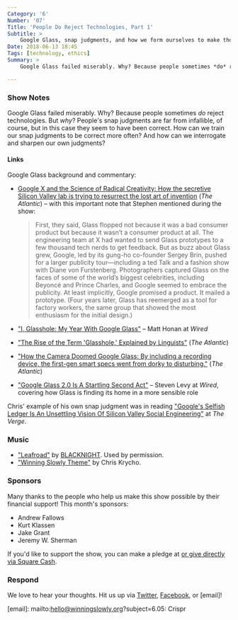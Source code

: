 ```yaml
---
Category: '6'
Number: '07'
Title: 'People Do Reject Technologies, Part 1'
Subtitle: >
    Google Glass, snap judgments, and how we form ourselves to make those snap judgments well.
Date: 2018-06-13 18:45
Tags: [technology, ethics]
Summary: >
    Google Glass failed miserably. Why? Because people sometimes *do* reject technologies. But why? Mostly, snap judgments that were right on target.

---
```


### Show Notes

Google Glass failed miserably. Why? Because people sometimes *do* reject technologies. But *why*? People's snap judgments are far from infallible, of course, but in this case they seem to have been correct. How can we train our snap judgments to be correct more often? And how can we interrogate and sharpen our own judgments?

#### Links

Google Glass background and commentary:

- [Google X and the Science of Radical Creativity: How the secretive Silicon Valley lab is trying to resurrect the lost art of invention](https://www.theatlantic.com/magazine/archive/2017/11/x-google-moonshot-factory/540648/) (_The Atlantic_) – with this important note that Stephen mentioned during the show:

    > First, they said, Glass flopped not because it was a bad consumer product but because it wasn’t a consumer product at all. The engineering team at X had wanted to send Glass prototypes to a few thousand tech nerds to get feedback. But as buzz about Glass grew, Google, led by its gung-ho co-founder Sergey Brin, pushed for a larger publicity tour—including a ted Talk and a fashion show with Diane von Furstenberg. Photographers captured Glass on the faces of some of the world’s biggest celebrities, including Beyoncé and Prince Charles, and Google seemed to embrace the publicity. At least implicitly, Google promised a product. It mailed a prototype. (Four years later, Glass has reemerged as a tool for factory workers, the same group that showed the most enthusiasm for the initial design.)

- ["I, Glasshole: My Year With Google Glass"](https://www.wired.com/2013/12/glasshole/) – Matt Honan at _Wired_

- ["The Rise of the Term 'Glasshole,' Explained by Linguists"](https://www.theatlantic.com/technology/archive/2013/04/rise-term-glasshole-explained-linguists/316015/) (_The Atlantic_)

- ["How the Camera Doomed Google Glass: By including a recording device, the first-gen smart specs went from dorky to disturbing."](https://www.theatlantic.com/technology/archive/2015/01/how-the-camera-doomed-google-glass/384570/) (_The Atlantic_)

- ["Google Glass 2.0 Is A Startling Second Act"](https://www.wired.com/story/google-glass-2-is-here/) – Steven Levy at _Wired_, covering how Glass is finding its home in a more sensible role

Chris' example of his own snap judgment was in reading ["Google's Selfish Ledger Is An Unsettling Vision Of Silicon Valley Social Engineering"](https://www.theverge.com/2018/5/17/17344250/google-x-selfish-ledger-video-data-privacy) at _The Verge_.

### Music

- ["Leafroad"](https://blacknight.bandcamp.com/track/leafroad) by [BLACKNIGHT](https://blacknight.bandcamp.com). Used by permission.
- ["Winning Slowly Theme"](https://soundcloud.com/chriskrycho/winning-slowly) by Chris Krycho. 

### Sponsors

Many thanks to the people who help us make this show possible by their financial support! This month's sponsors:

- Andrew Fallows
- Kurt Klassen
- Jake Grant
- Jeremy W. Sherman

If you'd like to support the show, you can make a pledge at <a href='https://www.patreon.com/winningslowly' rel='payment'> or give
directly via [Square Cash].

[Square Cash]: https://cash.me/$winningslowly


### Respond

We love to hear your thoughts. Hit us up via [Twitter], [Facebook], or [email]!

[Twitter]: //www.twitter.com/winningslowly
[Facebook]: //www.facebook.com/winningslowlypodcast
[email]: mailto:hello@winningslowly.org?subject=6.05: Crispr

